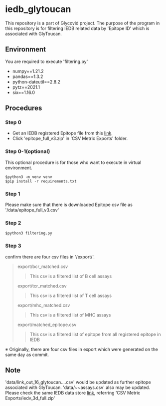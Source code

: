 # iedb_glytoucan
This repository is a part of Glycovid project.
The purpose of the program in this repository is for filtering IEDB related data by 'Epitope ID' which is associated with GlyToucan.

## Environment
You are required to execute 'filtering.py'
- numpy==1.21.2
- pandas==1.3.2
- python-dateutil==2.8.2
- pytz==2021.1
- six==1.16.0


## Procedures
### Step 0
- Get an IEDB registered Epitope file from this [link](https://www.iedb.org/database_export_v3.php).
- Click 'epitope_full_v3.zip' in 'CSV Metric Exports' folder.
  
### Step 0-1(optional)
This optional procedure is for those who want to execute in virtual environment.
```
$python3 -m venv venv
$pip install -r requirements.txt
```
### Step 1
Please make sure that there is downloaded Epitope csv file as '/data/epitope_full_v3.csv'

### Step 2
```
$python3 filtering.py
```

### Step 3
confirm there are four csv files in '/export/'.
> export/bcr_matched.csv
> > This csv is a filtered list of B cell assays
>
> export/tcr_matched.csv
> > This csv is a filtered list of T cell assays
> 
> export/mhc_matched.csv
> > This csv is a filtered list of MHC assays
> 
> export/matched_epitope.csv
> > This csv is a filtered list of epitope from all registered epitope in IEDB

※ Originally, there are four csv files in export which were generated on the same day as commit.

## Note
'data/link_out_16_glytoucan....csv' would be updated as further epitope associated with GlyToucan.
'data/~~assays.csv' also may be updated. Please check the same IEDB data store [link](https://www.iedb.org/database_export_v3.php), referring 'CSV Metric Exports/iedv_3d_full.zip'